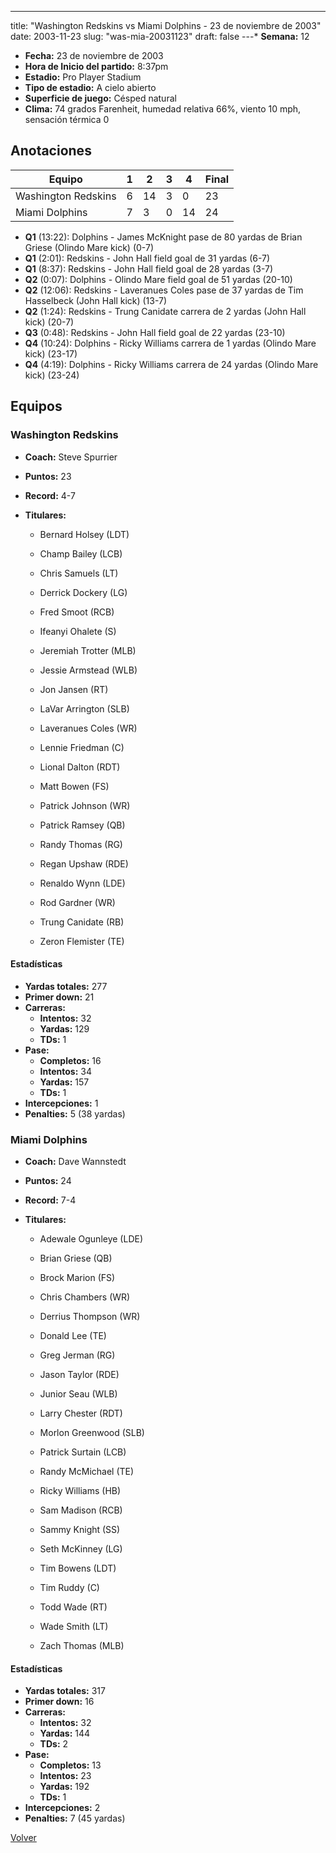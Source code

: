 ---
title: "Washington Redskins vs Miami Dolphins - 23 de noviembre de 2003"
date: 2003-11-23
slug: "was-mia-20031123"
draft: false
---* **Semana:** 12
* **Fecha:** 23 de noviembre de 2003
* **Hora de Inicio del partido:** 8:37pm
* **Estadio:** Pro Player Stadium
* **Tipo de estadio:** A cielo abierto
* **Superficie de juego:** Césped natural
* **Clima:** 74 grados Farenheit, humedad relativa 66%, viento 10 mph, sensación térmica 0




## Anotaciones
| Equipo | 1 | 2 | 3 | 4 | Final |
|--------|---|---|---|---|-------|
| Washington Redskins  | 6 | 14 | 3 | 0  | 23 |
| Miami Dolphins  | 7 | 3 | 0 | 14  | 24 |
* **Q1** (13:22): Dolphins - James McKnight pase de 80 yardas de Brian Griese (Olindo Mare kick) (0-7)
* **Q1** (2:01): Redskins - John Hall field goal de 31 yardas (6-7)
* **Q1** (8:37): Redskins - John Hall field goal de 28 yardas (3-7)
* **Q2** (0:07): Dolphins - Olindo Mare field goal de 51 yardas (20-10)
* **Q2** (12:06): Redskins - Laveranues Coles pase de 37 yardas de Tim Hasselbeck (John Hall kick) (13-7)
* **Q2** (1:24): Redskins - Trung Canidate carrera de 2 yardas (John Hall kick) (20-7)
* **Q3** (0:48): Redskins - John Hall field goal de 22 yardas (23-10)
* **Q4** (10:24): Dolphins - Ricky Williams carrera de 1 yardas (Olindo Mare kick) (23-17)
* **Q4** (4:19): Dolphins - Ricky Williams carrera de 24 yardas (Olindo Mare kick) (23-24)


## Equipos


### Washington Redskins
* **Coach:** Steve Spurrier
* **Puntos:** 23
* **Record:** 4-7
* **Titulares:** 

  * Bernard Holsey (LDT) 

  * Champ Bailey (LCB) 

  * Chris Samuels (LT) 

  * Derrick Dockery (LG) 

  * Fred Smoot (RCB) 

  * Ifeanyi Ohalete (S) 

  * Jeremiah Trotter (MLB) 

  * Jessie Armstead (WLB) 

  * Jon Jansen (RT) 

  * LaVar Arrington (SLB) 

  * Laveranues Coles (WR) 

  * Lennie Friedman (C) 

  * Lional Dalton (RDT) 

  * Matt Bowen (FS) 

  * Patrick Johnson (WR) 

  * Patrick Ramsey (QB) 

  * Randy Thomas (RG) 

  * Regan Upshaw (RDE) 

  * Renaldo Wynn (LDE) 

  * Rod Gardner (WR) 

  * Trung Canidate (RB) 

  * Zeron Flemister (TE) 

#### Estadísticas
* **Yardas totales:** 277
* **Primer down:** 21
* **Carreras:**
  * **Intentos:** 32
  * **Yardas:** 129
  * **TDs:** 1
* **Pase:**
  * **Completos:** 16
  * **Intentos:** 34
  * **Yardas:** 157
  * **TDs:** 1
* **Intercepciones:** 1
* **Penalties:** 5 (38 yardas)

### Miami Dolphins
* **Coach:** Dave Wannstedt
* **Puntos:** 24
* **Record:** 7-4
* **Titulares:** 

  * Adewale Ogunleye (LDE) 

  * Brian Griese (QB) 

  * Brock Marion (FS) 

  * Chris Chambers (WR) 

  * Derrius Thompson (WR) 

  * Donald Lee (TE) 

  * Greg Jerman (RG) 

  * Jason Taylor (RDE) 

  * Junior Seau (WLB) 

  * Larry Chester (RDT) 

  * Morlon Greenwood (SLB) 

  * Patrick Surtain (LCB) 

  * Randy McMichael (TE) 

  * Ricky Williams (HB) 

  * Sam Madison (RCB) 

  * Sammy Knight (SS) 

  * Seth McKinney (LG) 

  * Tim Bowens (LDT) 

  * Tim Ruddy (C) 

  * Todd Wade (RT) 

  * Wade Smith (LT) 

  * Zach Thomas (MLB) 

#### Estadísticas
* **Yardas totales:** 317
* **Primer down:** 16
* **Carreras:**
  * **Intentos:** 32
  * **Yardas:** 144
  * **TDs:** 2
* **Pase:**
  * **Completos:** 13
  * **Intentos:** 23
  * **Yardas:** 192
  * **TDs:** 1
* **Intercepciones:** 2
* **Penalties:** 7 (45 yardas)


[Volver](/historia/2003)
